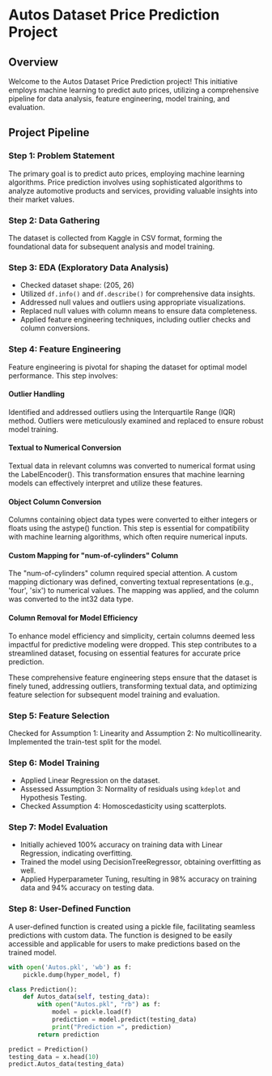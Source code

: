 # Autos Dataset Price Prediction Project

## Overview

Welcome to the Autos Dataset Price Prediction project! This initiative employs machine learning to predict auto prices, utilizing a comprehensive pipeline for data analysis, feature engineering, model training, and evaluation.

## Project Pipeline

### Step 1: Problem Statement

The primary goal is to predict auto prices, employing machine learning algorithms. Price prediction involves using sophisticated algorithms to analyze automotive products and services, providing valuable insights into their market values.

### Step 2: Data Gathering

The dataset is collected from Kaggle in CSV format, forming the foundational data for subsequent analysis and model training.

### Step 3: EDA (Exploratory Data Analysis)

- Checked dataset shape: (205, 26)
- Utilized `df.info()` and `df.describe()` for comprehensive data insights.
- Addressed null values and outliers using appropriate visualizations.
- Replaced null values with column means to ensure data completeness.
- Applied feature engineering techniques, including outlier checks and column conversions.

### Step 4: Feature Engineering

Feature engineering is pivotal for shaping the dataset for optimal model performance. This step involves:

#### Outlier Handling

Identified and addressed outliers using the Interquartile Range (IQR) method. Outliers were meticulously examined and replaced to ensure robust model training.

#### Textual to Numerical Conversion

Textual data in relevant columns was converted to numerical format using the LabelEncoder(). This transformation ensures that machine learning models can effectively interpret and utilize these features.

#### Object Column Conversion

Columns containing object data types were converted to either integers or floats using the astype() function. This step is essential for compatibility with machine learning algorithms, which often require numerical inputs.

#### Custom Mapping for "num-of-cylinders" Column

The "num-of-cylinders" column required special attention. A custom mapping dictionary was defined, converting textual representations (e.g., 'four', 'six') to numerical values. The mapping was applied, and the column was converted to the int32 data type.

#### Column Removal for Model Efficiency

To enhance model efficiency and simplicity, certain columns deemed less impactful for predictive modeling were dropped. This step contributes to a streamlined dataset, focusing on essential features for accurate price prediction.

These comprehensive feature engineering steps ensure that the dataset is finely tuned, addressing outliers, transforming textual data, and optimizing feature selection for subsequent model training and evaluation.

### Step 5: Feature Selection

Checked for Assumption 1: Linearity and Assumption 2: No multicollinearity. Implemented the train-test split for the model.

### Step 6: Model Training

- Applied Linear Regression on the dataset.
- Assessed Assumption 3: Normality of residuals using `kdeplot` and Hypothesis Testing.
- Checked Assumption 4: Homoscedasticity using scatterplots.

### Step 7: Model Evaluation

- Initially achieved 100% accuracy on training data with Linear Regression, indicating overfitting.
- Trained the model using DecisionTreeRegressor, obtaining overfitting as well.
- Applied Hyperparameter Tuning, resulting in 98% accuracy on training data and 94% accuracy on testing data.

### Step 8: User-Defined Function

A user-defined function is created using a pickle file, facilitating seamless predictions with custom data. The function is designed to be easily accessible and applicable for users to make predictions based on the trained model.

```python
with open('Autos.pkl', 'wb') as f:
    pickle.dump(hyper_model, f)

class Prediction():
    def Autos_data(self, testing_data):
        with open("Autos.pkl", "rb") as f:
            model = pickle.load(f)
            prediction = model.predict(testing_data)
            print("Prediction =", prediction)
        return prediction

predict = Prediction()
testing_data = x.head(10)
predict.Autos_data(testing_data)
